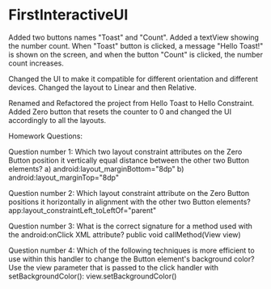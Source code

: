 # FirstInteractiveUI

Added two buttons names "Toast" and "Count".
Added a textView showing the number count.
When "Toast" button is clicked, a message "Hello Toast!" is shown on the screen, and when the button "Count" is clicked, the number count increases.

Changed the UI to make it compatible for different orientation and different devices.
Changed the layout to Linear and then Relative.

Renamed and Refactored the project from Hello Toast to Hello Constraint.
Added Zero button that resets the counter to 0 and changed the UI accordingly to all the layouts.

Homework Questions:

Question number 1: Which two layout constraint attributes on the Zero Button position it vertically equal distance between the other two Button elements?
a) android:layout_marginBottom="8dp"
b) android:layout_marginTop="8dp"

Question number 2: Which layout constraint attribute on the Zero Button positions it horizontally in alignment with the other two Button elements?
app:layout_constraintLeft_toLeftOf="parent"

Question number 3: What is the correct signature for a method used with the android:onClick XML attribute?
public void callMethod(View view)

Question number 4: Which of the following techniques is more efficient to use within this handler to change the Button element's background color?
Use the view parameter that is passed to the click handler with setBackgroundColor(): view.setBackgroundColor()